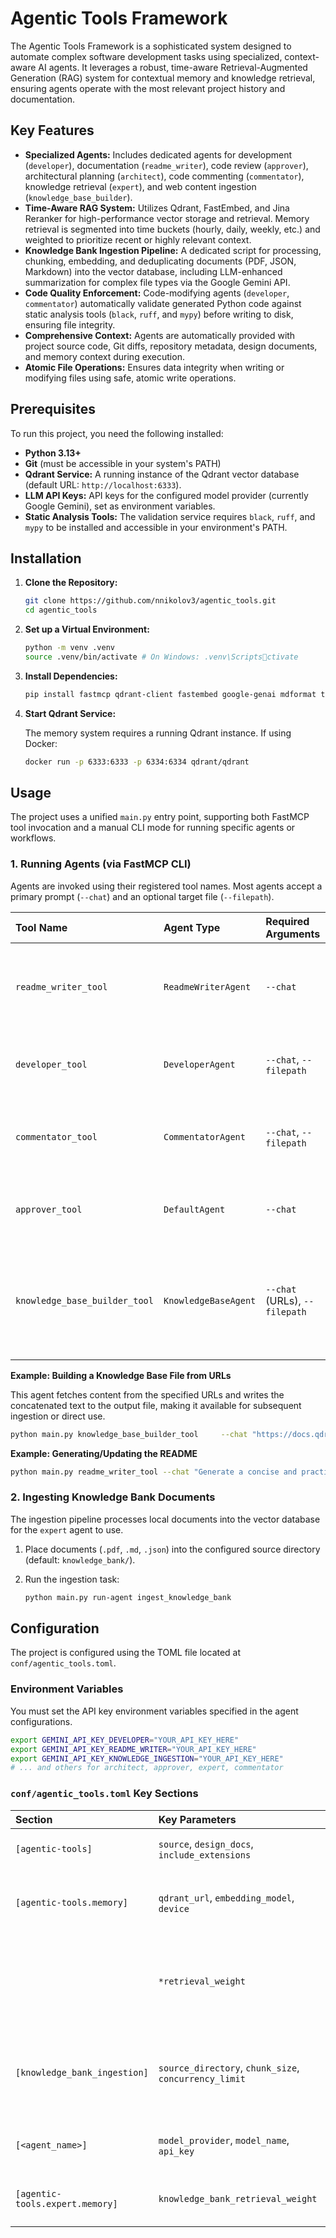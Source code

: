 # Agentic Tools Framework

The Agentic Tools Framework is a sophisticated system designed to automate complex software development tasks using specialized, context-aware AI agents. It leverages a robust, time-aware Retrieval-Augmented Generation (RAG) system for contextual memory and knowledge retrieval, ensuring agents operate with the most relevant project history and documentation.

## Key Features

- **Specialized Agents:** Includes dedicated agents for development (`developer`), documentation (`readme_writer`), code review (`approver`), architectural planning (`architect`), code commenting (`commentator`), knowledge retrieval (`expert`), and web content ingestion (`knowledge_base_builder`).
- **Time-Aware RAG System:** Utilizes Qdrant, FastEmbed, and Jina Reranker for high-performance vector storage and retrieval. Memory retrieval is segmented into time buckets (hourly, daily, weekly, etc.) and weighted to prioritize recent or highly relevant context.
- **Knowledge Bank Ingestion Pipeline:** A dedicated script for processing, chunking, embedding, and deduplicating documents (PDF, JSON, Markdown) into the vector database, including LLM-enhanced summarization for complex file types via the Google Gemini API.
- **Code Quality Enforcement:** Code-modifying agents (`developer`, `commentator`) automatically validate generated Python code against static analysis tools (`black`, `ruff`, and `mypy`) before writing to disk, ensuring file integrity.
- **Comprehensive Context:** Agents are automatically provided with project source code, Git diffs, repository metadata, design documents, and memory context during execution.
- **Atomic File Operations:** Ensures data integrity when writing or modifying files using safe, atomic write operations.

## Prerequisites

To run this project, you need the following installed:

- **Python 3.13+**
- **Git** (must be accessible in your system's PATH)
- **Qdrant Service:** A running instance of the Qdrant vector database (default URL: `http://localhost:6333`).
- **LLM API Keys:** API keys for the configured model provider (currently Google Gemini), set as environment variables.
- **Static Analysis Tools:** The validation service requires `black`, `ruff`, and `mypy` to be installed and accessible in your environment's PATH.

## Installation

1. **Clone the Repository:**

   ```bash
   git clone https://github.com/nnikolov3/agentic_tools.git
   cd agentic_tools
   ```

1. **Set up a Virtual Environment:**

   ```bash
   python -m venv .venv
   source .venv/bin/activate # On Windows: .venv\Scriptsctivate
   ```

1. **Install Dependencies:**

   ```bash
   pip install fastmcp qdrant-client fastembed google-genai mdformat tenacity pdfminer.six
   ```

1. **Start Qdrant Service:**

   The memory system requires a running Qdrant instance. If using Docker:

   ```bash
   docker run -p 6333:6333 -p 6334:6334 qdrant/qdrant
   ```

## Usage

The project uses a unified `main.py` entry point, supporting both FastMCP tool invocation and a manual CLI mode for running specific agents or workflows.

### 1. Running Agents (via FastMCP CLI)

Agents are invoked using their registered tool names. Most agents accept a primary prompt (`--chat`) and an optional target file (`--filepath`).

| Tool Name | Agent Type | Required Arguments | Purpose |
| :--- | :--- | :--- | :--- |
| `readme_writer_tool` | `ReadmeWriterAgent` | `--chat` | Generates or updates the project's `README.md` based on project context. |
| `developer_tool` | `DeveloperAgent` | `--chat`, `--filepath` | Writes or refactors code in a specific file, with validation. |
| `commentator_tool` | `CommentatorAgent` | `--chat`, `--filepath` | Adds documentation, docstrings, and organizes imports in a source file. |
| `approver_tool` | `DefaultAgent` | `--chat` | Audits recent Git changes (`git diff`) against design documents. |
| `knowledge_base_builder_tool` | `KnowledgeBaseAgent` | `--chat` (URLs), `--filepath` | Fetches content from a comma-separated list of URLs and saves the concatenated result to a specified file. |

**Example: Building a Knowledge Base File from URLs**

This agent fetches content from the specified URLs and writes the concatenated text to the output file, making it available for subsequent ingestion or direct use.

```bash
python main.py knowledge_base_builder_tool     --chat "https://docs.qdrant.tech/cloud/quickstart/, https://fastembed.ai/docs/usage/"     --filepath knowledge_bank/qdrant_and_fastembed_docs.txt
```

**Example: Generating/Updating the README**

```bash
python main.py readme_writer_tool --chat "Generate a concise and practical README.md for the project, focusing on the Qdrant RAG system and agent orchestration."
```

### 2. Ingesting Knowledge Bank Documents

The ingestion pipeline processes local documents into the vector database for the `expert` agent to use.

1. Place documents (`.pdf`, `.md`, `.json`) into the configured source directory (default: `knowledge_bank/`).

1. Run the ingestion task:

   ```bash
   python main.py run-agent ingest_knowledge_bank
   ```

## Configuration

The project is configured using the TOML file located at `conf/agentic_tools.toml`.

### Environment Variables

You must set the API key environment variables specified in the agent configurations.

```bash
export GEMINI_API_KEY_DEVELOPER="YOUR_API_KEY_HERE"
export GEMINI_API_KEY_README_WRITER="YOUR_API_KEY_HERE"
export GEMINI_API_KEY_KNOWLEDGE_INGESTION="YOUR_API_KEY_HERE"
# ... and others for architect, approver, expert, commentator
```

### `conf/agentic_tools.toml` Key Sections

| Section | Key Parameters | Default Values/Details |
| :--- | :--- | :--- |
| `[agentic-tools]` | `source`, `design_docs`, `include_extensions` | Defines directories to scan (`src`), design document paths, and file filters (`.py`, `.md`, `.toml`). |
| `[agentic-tools.memory]` | `qdrant_url`, `embedding_model`, `device` | Qdrant connection (`http://localhost:6333`), embedding model (`mixedbread-ai/mxbai-embed-large-v1`), and processing device (`cuda`/`cpu`). |
| | `*retrieval_weight` | Weights (0.0 to 1.0) defining the proportion of memories retrieved from time buckets. Default weights are set to prioritize the knowledge bank (`knowledge_bank_retrieval_weight = 1.0`). |
| `[knowledge_bank_ingestion]` | `source_directory`, `chunk_size`, `concurrency_limit` | Source directory (`../knowledge_bank`), chunking parameters (1024/200), and max concurrent file processing (5). This section also defines the LLM model and prompt used for PDF/JSON summarization. |
| `[<agent_name>]` | `model_provider`, `model_name`, `api_key` | Agent-specific LLM settings (e.g., `google`, `gemini-2.5-pro`), and the environment variable name for the API key. |
| `[agentic-tools.expert.memory]` | `knowledge_bank_retrieval_weight` | Overrides global memory weights for the `expert` agent, typically set to `1.0` to rely solely on the knowledge bank for answers. |
